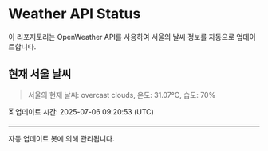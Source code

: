 
# Weather API Status

이 리포지토리는 OpenWeather API를 사용하여 서울의 날씨 정보를 자동으로 업데이트합니다.

## 현재 서울 날씨
> 서울의 현재 날씨: overcast clouds, 온도: 31.07°C, 습도: 70%

⏳ 업데이트 시간: 2025-07-06 09:20:53 (UTC)

---
자동 업데이트 봇에 의해 관리됩니다.
